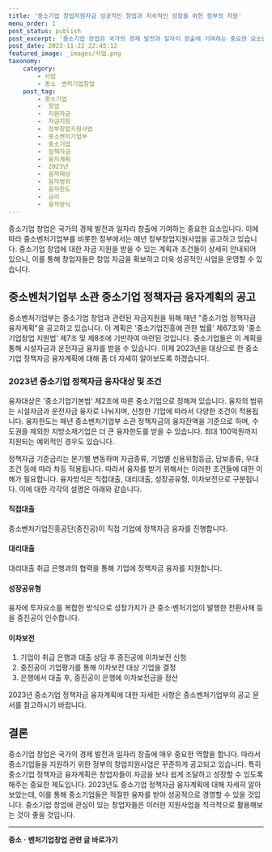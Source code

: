 ```yaml
---
title: '중소기업 창업지원자금 성공적인 창업과 지속적인 성장을 위한 정부의 지원'
menu_order: 1
post_status: publish
post_excerpt: '중소기업 창업은 국가의 경제 발전과 일자리 창출에 기여하는 중요한 요소입니다. 이에 따라 중소벤처기업부를 비롯한 정부에서는 매년 정부창업지원사업을 공고하고 있습니다. 중소기업 창업에 대한 자금 지원을 받을 수 있는 계획과 조건들이 상세히 안내되어 있으니, 이를 통해 창업자들은 창업 자금을 확보하고 더욱 성공적인 사업을 운영할 수 있습니다.'
post_date: 2023-11-22 22:45:12
featured_image: _images/사업.png
taxonomy:
    category:
        - 사업
        - 중소ㆍ벤처기업창업
    post_tag:
        - 중소기업
        -  창업
        -  지원자금
        -  자금지원
        -  정부창업지원사업
        -  중소벤처기업부
        -  중소기업
        -  정책자금
        -  융자계획
        -  2023년
        -  융자대상
        -  융자범위
        -  융자한도
        -  금리
        -  융자방식
---
```



중소기업 창업은 국가의 경제 발전과 일자리 창출에 기여하는 중요한 요소입니다. 이에 따라 중소벤처기업부를 비롯한 정부에서는 매년 정부창업지원사업을 공고하고 있습니다. 중소기업 창업에 대한 자금 지원을 받을 수 있는 계획과 조건들이 상세히 안내되어 있으니, 이를 통해 창업자들은 창업 자금을 확보하고 더욱 성공적인 사업을 운영할 수 있습니다.

## 중소벤처기업부 소관 중소기업 정책자금 융자계획의 공고

중소벤처기업부는 중소기업 창업과 관련된 자금지원을 위해 매년 "중소기업 정책자금 융자계획"을 공고하고 있습니다. 이 계획은 '중소기업진흥에 관한 법률' 제67조와 '중소기업창업 지원법' 제7조 및 제8조에 기반하여 마련된 것입니다. 중소기업들은 이 계획을 통해 시설자금과 운전자금 융자를 받을 수 있습니다. 이제 2023년을 대상으로 한 중소기업 정책자금 융자계획에 대해 좀 더 자세히 알아보도록 하겠습니다.

### 2023년 중소기업 정책자금 융자대상 및 조건

융자대상은 '중소기업기본법' 제2조에 따른 중소기업으로 정해져 있습니다. 융자의 범위는 시설자금과 운전자금 융자로 나눠지며, 신청한 기업에 따라서 다양한 조건이 적용됩니다. 융자한도는 매년 중소벤처기업부 소관 정책자금의 융자잔액을 기준으로 하며, 수도권을 제외한 지방소재기업은 더 큰 융자한도를 받을 수 있습니다. 최대 100억원까지 지원되는 예외적인 경우도 있습니다.

정책자금 기준금리는 분기별 변동하며 자금종류, 기업별 신용위험등급, 담보종류, 우대조건 등에 따라 차등 적용됩니다. 따라서 융자를 받기 위해서는 이러한 조건들에 대한 이해가 필요합니다. 융자방식은 직접대출, 대리대출, 성장공유형, 이차보전으로 구분됩니다. 이에 대한 각각의 설명은 아래와 같습니다.

#### 직접대출

중소벤처기업진흥공단(중진공)이 직접 기업에 정책자금 융자를 진행합니다.

#### 대리대출

대리대출 취급 은행과의 협력을 통해 기업에 정책자금 융자를 지원합니다.

#### 성장공유형

융자에 투자요소를 복합한 방식으로 성장가치가 큰 중소·벤처기업이 발행한 전환사채 등을 중진공이 인수합니다.

#### 이차보전

1. 기업이 취급 은행과 대출 상담 후 중진공에 이차보전 신청
2. 중진공이 기업평가를 통해 이차보전 대상 기업을 결정
3. 은행에서 대출 후, 중진공이 은행에 이차보전금을 정산

2023년 중소기업 정책자금 융자계획에 대한 자세한 사항은 중소벤처기업부의 공고 문서를 참고하시기 바랍니다.

## 결론

중소기업 창업은 국가의 경제 발전과 일자리 창출에 매우 중요한 역할을 합니다. 따라서 중소기업들을 지원하기 위한 정부의 창업지원사업은 꾸준하게 공고되고 있습니다. 특히 중소기업 정책자금 융자계획은 창업자들이 자금을 보다 쉽게 조달하고 성장할 수 있도록 해주는 중요한 제도입니다. 2023년도 중소기업 정책자금 융자계획에 대해 자세히 알아보았는데, 이를 통해 중소기업들은 적절한 융자를 받아 성공적으로 경영할 수 있을 것입니다. 중소기업 창업에 관심이 있는 창업자들은 이러한 지원사업을 적극적으로 활용해보는 것이 좋을 것입니다.
<!-- wp:separator -->
<hr class="wp-block-separator has-alpha-channel-opacity"/>
<!-- /wp:separator -->

<!-- wp:group {"backgroundColor":"base","layout":{"type":"constrained"}} -->
<div class="wp-block-group has-base-background-color has-background"><!-- wp:paragraph {"align":"center","fontSize":"medium"} -->
<p class="has-text-align-center has-large-font-size"><strong>중소ㆍ벤처기업창업 관련 글 바로가기</strong></p>
<!-- /wp:paragraph -->


<!-- wp:latest-posts
{"categories":[{"id":27141,"count":19,"description":"","link":"https://uknowlaw.com/category/%ec%a4%91%ec%86%8c%e3%86%8d%eb%b2%a4%ec%b2%98%ea%b8%b0%ec%97%85%ec%b0%bd%ec%97%85/","name":"중소ㆍ벤처기업창업","slug":"중소ㆍ벤처기업창업","taxonomy":"category","parent":0,"meta":[],"_links":{"self":[{"href":"https://uknowlaw.com/wp-json/wp/v2/categories/27141"}],"collection":[{"href":"https://uknowlaw.com/wp-json/wp/v2/categories"}],"about":[{"href":"https://uknowlaw.com/wp-json/wp/v2/taxonomies/category"}],"wp:post_type":[{"href":"https://uknowlaw.com/wp-json/wp/v2/posts?categories=27141"}],"curies":[{"name":"wp","href":"https://api.w.org/{rel}","templated":true}]}}],"postsToShow":100,"excerptLength":28,"postLayout":"grid","columns":2,"featuredImageAlign":"left","featuredImageSizeSlug":"large","fontSize":"small"} /--></div>
<!-- /wp:group -->